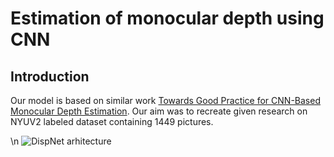 # Estimation of monocular depth using CNN

## Introduction

Our model is based on similar work [Towards Good Practice for CNN-Based Monocular Depth Estimation](https://openaccess.thecvf.com/content_WACV_2020/papers/Fang_Towards_Good_Practice_for_CNN-Based_Monocular_Depth_Estimation_WACV_2020_paper.pdf). Our aim was to recreate given research on NYUV2 labeled dataset containing 1449 pictures.

\n
![DispNet arhitecture](https://i.ibb.co/DRrzWXK/Annotation-2021-08-07-191841.png)
